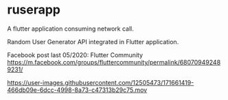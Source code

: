 # ruserapp

A flutter application consuming network call.

Random User Generator API integrated in Flutter application.

Facebook post last 05/2020:
Flutter Community
https://m.facebook.com/groups/fluttercommunity/permalink/680709492489231/


https://user-images.githubusercontent.com/12505473/171661419-466db09e-6dcc-4998-8a73-c47313b29c75.mov

